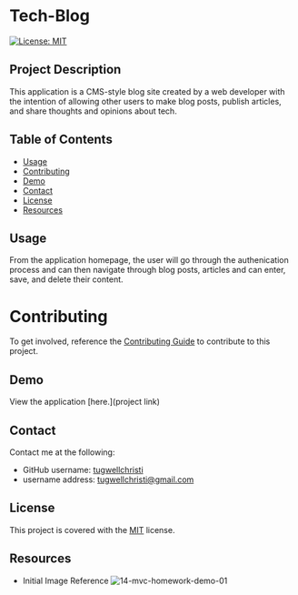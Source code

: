# Tech-Blog
[![License: MIT](https://img.shields.io/badge/License-MIT-yellow.svg)](https://opensource.org/licenses/MIT)

## Project Description 
This application is a CMS-style blog site created by a web developer with the intention of allowing other users to make blog posts, publish articles, and share thoughts and opinions about tech. 

## Table of Contents
- [Usage](#usage)
- [Contributing](#contributing)
- [Demo](#demo)
- [Contact](#contact)
- [License](#licence)
- [Resources](#resources)

## Usage
From the application homepage, the user will go through the authenication process and can then navigate through blog posts, articles and can enter, save, and delete their content. 

# Contributing 
To get involved, reference the [Contributing Guide](https://docs.github.com/en/get-started/quickstart/contributing-to-projects) to contribute to this project.  

## Demo 
View the application [here.](project link)

## Contact
Contact me at the following: 
- GitHub username: [tugwellchristi](https://github.com/tugwellchristi/README.md-Generator)
- username address: [tugwellchristi@gmail.com](mailto:tugwellchristi@gmail.com)

## License 
This project is covered with the [MIT](https://opensource.org/license/MIT/) license.

## Resources 
- Initial Image Reference 
![14-mvc-homework-demo-01](https://github.com/tugwellchristi/Tech-Blog/assets/90078824/8a9ce3b9-f716-4c21-aae8-e1977b3f0327)
